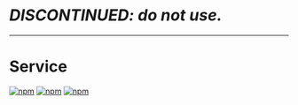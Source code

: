 # *DISCONTINUED: do not use.*

------------------------

# Service

[![npm](https://img.shields.io/npm/v/@bluejay/service.svg?style=flat-square)](https://www.npmjs.com/package/@bluejay/service)
[![npm](https://img.shields.io/npm/dm/@bluejay/service.svg?style=flat-square)](https://www.npmjs.com/package/@bluejay/service)
[![npm](https://img.shields.io/npm/l/@bluejay/service.svg?style=flat-square)](https://www.npmjs.com/package/@bluejay/service)
